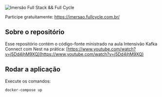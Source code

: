 ![Imersão Full Stack && Full Cycle](https://events-fullcycle.s3.amazonaws.com/events-fullcycle/static/site/img/grupo_4417.png)

Participe gratuitamente: https://imersao.fullcycle.com.br/

## Sobre o repositório
Esse repositório contém o código-fonte ministrado na aula Intensivão Kafka Connect com Nest na prática: [https://www.youtube.com/watch?v=j5Dd4jhM9XQ](https://www.youtube.com/watch?v=j5Dd4jhM9XQ)

## Rodar a aplicação

Execute os comandos:

```bash
docker-compose up
```
